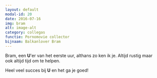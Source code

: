 ```yaml
---
layout: default
modal-id: 20
date: 2016-07-16
img: bram
alt: image-alt
category: collegas
functie: Pornomovie collector
bijnaam: Balkanlover Bram
---
```


Bram, een **U**'er van het eerste uur, althans zo ken ik je.
Altijd rustig maar ook altijd tijd om te helpen.

Heel veel succes bij **U** en het ga je goed!

